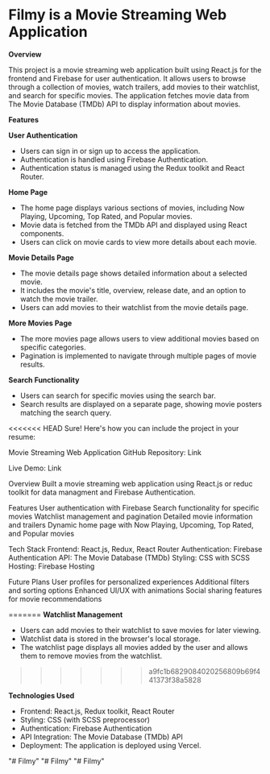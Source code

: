 # Filmy is a Movie Streaming Web Application

**Overview**

This project is a movie streaming web application built using React.js for the frontend and Firebase for user authentication. It allows users to browse through a collection of movies, watch trailers, add movies to their watchlist, and search for specific movies. The application fetches movie data from The Movie Database (TMDb) API to display information about movies.



**Features**

**User Authentication**
- Users can sign in or sign up to access the application.
- Authentication is handled using Firebase Authentication.
- Authentication status is managed using the Redux toolkit and React Router.

**Home Page**
- The home page displays various sections of movies, including Now Playing, Upcoming, Top Rated, and Popular movies.
- Movie data is fetched from the TMDb API and displayed using React components.
- Users can click on movie cards to view more details about each movie.

**Movie Details Page**
- The movie details page shows detailed information about a selected movie.
- It includes the movie's title, overview, release date, and an option to watch the movie trailer.
- Users can add movies to their watchlist from the movie details page.

**More Movies Page**
- The more movies page allows users to view additional movies based on specific categories.
- Pagination is implemented to navigate through multiple pages of movie results.

**Search Functionality**
- Users can search for specific movies using the search bar.
- Search results are displayed on a separate page, showing movie posters matching the search query.

<<<<<<< HEAD
Sure! Here's how you can include the project in your resume:

Movie Streaming Web Application
GitHub Repository: Link

Live Demo: Link

Overview
Built a movie streaming web application using React.js or reduc toolkit for data managment and Firebase Authentication.

Features
User authentication with Firebase
Search functionality for specific movies
Watchlist management and pagination
Detailed movie information and trailers
Dynamic home page with Now Playing, Upcoming, Top Rated, and Popular movies


Tech Stack
Frontend: React.js, Redux, React Router
Authentication: Firebase Authentication
API: The Movie Database (TMDb)
Styling: CSS with SCSS
Hosting: Firebase Hosting


Future Plans
User profiles for personalized experiences
Additional filters and sorting options
Enhanced UI/UX with animations
Social sharing features for movie recommendations


=======
**Watchlist Management**
- Users can add movies to their watchlist to save movies for later viewing.
- Watchlist data is stored in the browser's local storage.
- The watchlist page displays all movies added by the user and allows them to remove movies from the watchlist.
>>>>>>> a9fc1b6829084020256809b69f441373f38a5828

**Technologies Used**
- Frontend: React.js, Redux toolkit, React Router
- Styling: CSS (with SCSS preprocessor)
- Authentication: Firebase Authentication
- API Integration: The Movie Database (TMDb) API
- Deployment: The application is deployed using Vercel.








































"# Filmy" 
"# Filmy" 
"# Filmy" 
